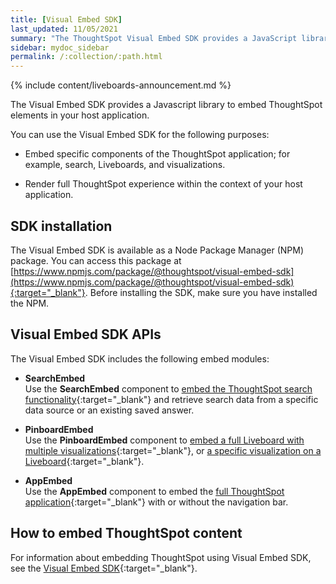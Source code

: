 ```yaml
---
title: [Visual Embed SDK]
last_updated: 11/05/2021
summary: "The ThoughtSpot Visual Embed SDK provides a JavaScript library for embedding ThoughtSpot search, visualizations, Liveboards, and the full application experience in an application, product, or web portal."
sidebar: mydoc_sidebar
permalink: /:collection/:path.html
---
```


{% include content/liveboards-announcement.md %}

The Visual Embed SDK provides a Javascript library to embed ThoughtSpot elements in your host application.

You can use the Visual Embed SDK for the following purposes:

-   Embed specific components of the ThoughtSpot application; for example, search, Liveboards, and visualizations.

-   Render full ThoughtSpot experience within the context of your host application.

## SDK installation

The Visual Embed SDK is available as a Node Package Manager (NPM) package. You can access this package at [https://www.npmjs.com/package/@thoughtspot/visual-embed-sdk](https://www.npmjs.com/package/@thoughtspot/visual-embed-sdk){:target="_blank"}. Before installing the SDK, make sure you have installed the NPM.

## Visual Embed SDK APIs

The Visual Embed SDK includes the following embed modules:

- **SearchEmbed**                                                                                                 
  Use the **SearchEmbed** component to [embed the ThoughtSpot search functionality](https://developers.thoughtspot.com/docs/?pageid=search-embed){:target="_blank"} and retrieve search data from a specific data source or an existing saved answer.

- **PinboardEmbed**                                                                                                               
  Use the **PinboardEmbed** component to [embed a full Liveboard with multiple visualizations](https://developers.thoughtspot.com/docs/?pageid=embed-pinboard){:target="_blank"}, or [a specific visualization on a Liveboard](https://developers.thoughtspot.com/docs/?pageid=embed-a-viz){:target="_blank"}.  

- **AppEmbed**                                                                                                               
  Use the **AppEmbed** component to embed the [full ThoughtSpot application](https://developers.thoughtspot.com/docs/?pageid=full-embed){:target="_blank"} with or without the navigation bar.


## How to embed ThoughtSpot content

For information about embedding ThoughtSpot using Visual Embed SDK, see the [Visual Embed SDK](https://developers.thoughtspot.com/docs/?pageid=visual-embed-sdk){:target="_blank"}.
